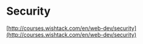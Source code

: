 # Security

[http://courses.wishtack.com/en/web-dev/security](http://courses.wishtack.com/en/web-dev/security)

